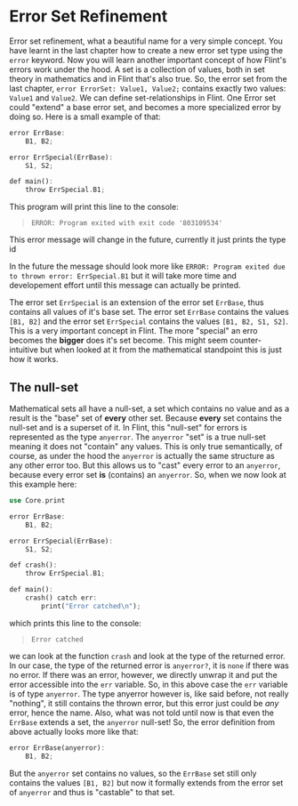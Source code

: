 # Error Set Refinement

Error set refinement, what a beautiful name for a very simple concept. You have learnt in the last chapter how to create a new error set type using the `error` keyword. Now you will learn another important concept of how Flint's errors work under the hood. A set is a collection of values, both in set theory in mathematics and in Flint that's also true. So, the error set from the last chapter, `error ErrorSet: Value1, Value2;` contains exactly two values: `Value1` and `Value2`.
We can define set-relationships in Flint. One Error set could "extend" a base error set, and becomes a more specialized error by doing so. Here is a small example of that:

```rs
error ErrBase:
	B1, B2;

error ErrSpecial(ErrBase):
	S1, S2;

def main():
	throw ErrSpecial.B1;
```

This program will print this line to the console:

> ```
> ERROR: Program exited with exit code '803109534'
> ```

<div class="warning">

This error message will change in the future, currently it just prints the type id

In the future the message should look more like `ERROR: Program exited due to thrown error: ErrSpecial.B1` but it will take more time and developement effort until this message can actually be printed.

</div>

The error set `ErrSpecial` is an extension of the error set `ErrBase`, thus contains all values of it's base set. The error set `ErrBase` contains the values `[B1, B2]` and the error set `ErrSpecial` contains the values `[B1, B2, S1, S2]`. This is a very important concept in Flint. The more "special" an erro becomes the **bigger** does it's set become. This might seem counter-intuitive but when looked at it from the mathematical standpoint this is just how it works.

## The null-set

Mathematical sets all have a null-set, a set which contains no value and as a result is the "base" set of **every** other set. Because **every** set contains the null-set and is a superset of it. In Flint, this "null-set" for errors is represented as the type `anyerror`. The `anyerror` "set" is a true null-set meaning it does not "contain" any values. This is only true semantically, of course, as under the hood the `anyerror` is actually the same structure as any other error too. But this allows us to "cast" every error to an `anyerror`, because every error set **is** (contains) an `anyerror`. So, when we now look at this example here:

```rs
use Core.print

error ErrBase:
	B1, B2;

error ErrSpecial(ErrBase):
	S1, S2;

def crash():
	throw ErrSpecial.B1;

def main():
	crash() catch err:
		print("Error catched\n");
```

which prints this line to the console:

> ```
> Error catched
> ```

we can look at the function `crash` and look at the type of the returned error. In our case, the type of the returned error is `anyerror?`, it is `none` if there was no error. If there was an error, however, we directly unwrap it and put the error accessible into the `err` variable. So, in this above case the `err` variable is of type `anyerror`. The type anyerror however is, like said before, not really "nothing", it still contains the thrown error, but this error just could be *any* error, hence the name.
Also, what was not told until now is that even the `ErrBase` extends a set, the `anyerror` null-set! So, the error definition from above actually looks more like that:

```rs
error ErrBase(anyerror):
	B1, B2;
```

But the `anyerror` set contains no values, so the `ErrBase` set still only contains the values `[B1, B2]` but now it formally extends from the error set of `anyerror` and thus is "castable" to that set.
